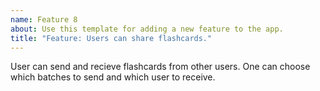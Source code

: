 ```yaml
---
name: Feature 8
about: Use this template for adding a new feature to the app.
title: "Feature: Users can share flashcards."
---
```

User can send and recieve flashcards from other users. One can choose which batches to send and which user to receive.
